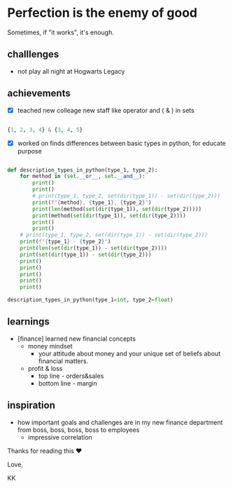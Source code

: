# Perfection is the enemy of good

Sometimes, if "it works", it's enough. 

## challlenges
* not play all night at Hogwarts Legacy

## achievements
- [X] teached new colleage new staff like operator and ( & ) in sets

``` python

{1, 2, 3, 4} & {3, 4, 5}

```

- [X]  worked on finds differences between basic types in python, for educate purpose

``` python

def description_types_in_python(type_1, type_2):
    for method in (set.__or__, set.__and__):
        print()
        print()
        # print(type_1, type_2, set(dir(type_1)) - set(dir(type_2)))
        print(f"{method}, {type_1}, {type_2}")
        print(len(method(set(dir(type_1)), set(dir(type_2)))))
        print(method(set(dir(type_1)), set(dir(type_2))))
        print()
        print()
    # print(type_1, type_2, set(dir(type_1)) - set(dir(type_2)))
    print(f"{type_1} - {type_2}")
    print(len(set(dir(type_1)) - set(dir(type_2))))
    print(set(dir(type_1)) - set(dir(type_2)))
    print()
    print()
    print()
    print()
    print()

description_types_in_python(type_1=int, type_2=float)

```
## learnings
* [finance] learned new financial concepts
  * money mindset  
    * your attitude about money and your unique set of beliefs about financial matters.
  * profit & loss
    * top line - orders&sales
    * bottom line - margin
       
## inspiration
* how important goals and challenges are in my new finance department from boss, boss, boss, boss to employees
  * impressive correlation
 
Thanks for reading this ❤️

Love,

KK
